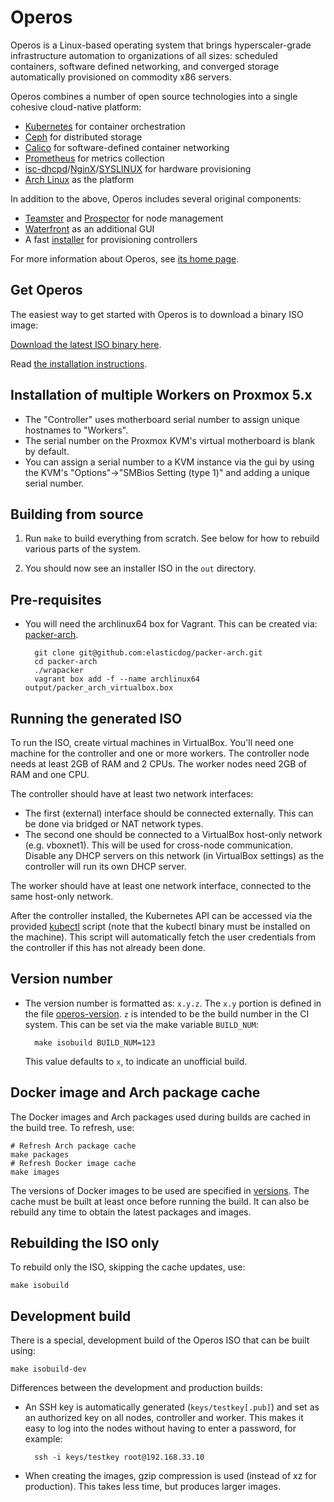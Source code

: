 # Operos

Operos is a Linux-based operating system that brings hyperscaler-grade
infrastructure automation to organizations of all sizes: scheduled containers,
software defined networking, and converged storage automatically provisioned on
commodity x86 servers.

Operos combines a number of open source technologies into a single cohesive
cloud-native platform:

- [Kubernetes](https://kubernetes.io/) for container orchestration
- [Ceph](http://ceph.com/) for distributed storage
- [Calico](https://www.projectcalico.org/) for software-defined container networking
- [Prometheus](https://prometheus.io/) for metrics collection
- [isc-dhcpd](https://www.isc.org/downloads/dhcp)/[NginX](https://www.nginx.com/)/[SYSLINUX](http://www.syslinux.org) for hardware provisioning
- [Arch Linux](https://www.archlinux.org/) as the platform

In addition to the above, Operos includes several original components:

- [Teamster](components/teamster) and [Prospector](components/prospector) for node management
- [Waterfront](components/waterfront) as an additional GUI
- A fast [installer](components/installer) for provisioning controllers

For more information about Operos, see [its home page](https://www.paxautoma.com/operos/).

## Get Operos

The easiest way to get started with Operos is to download a binary ISO image:

[Download the latest ISO binary here](https://www.paxautoma.com/download/operos-iso).

Read [the installation instructions](https://www.paxautoma.com/operos/docs/installation.html).

## Installation of multiple Workers on Proxmox 5.x
- The "Controller" uses motherboard serial number to assign unique hostnames to "Workers". 
- The serial number on the Proxmox KVM's virtual motherboard is blank by default.
- You can assign a serial number to a KVM instance via the gui by using the KVM's "Options"->"SMBios Setting (type 1)" and adding a unique serial number.

## Building from source

1. Run `make` to build everything from scratch. See below for how to rebuild
   various parts of the system.

2. You should now see an installer ISO in the `out` directory.

## Pre-requisites

- You will need the archlinux64 box for Vagrant. This can be created via:
  [packer-arch](https://github.com/elasticdog/packer-arch).

        git clone git@github.com:elasticdog/packer-arch.git
        cd packer-arch
        ./wrapacker
        vagrant box add -f --name archlinux64 output/packer_arch_virtualbox.box 

## Running the generated ISO

To run the ISO, create virtual machines in VirtualBox. You'll need one machine
for the controller and one or more workers. The controller node needs at least
2GB of RAM and 2 CPUs. The worker nodes need 2GB of RAM and one CPU.

The controller should have at least two network interfaces:

- The first (external) interface should be connected externally. This can be
  done via bridged or NAT network types.
- The second one should be connected to a VirtualBox host-only network (e.g.
  vboxnet1). This will be used for cross-node communication. Disable any DHCP
  servers on this network (in VirtualBox settings) as the controller will run
  its own DHCP server.

The worker should have at least one network interface, connected to the same
host-only network.

After the controller installed, the Kubernetes API can be accessed via the
provided [kubectl](kubectl) script (note that the kubectl binary must be
installed on the machine). This script will automatically fetch the user
credentials from the controller if this has not already been done.

## Version number

- The version number is formatted as: `x.y.z`. The `x.y` portion is defined in
  the file [operos-version](operos-version). `z` is intended to be the build
  number in the CI system. This can be set via the make variable `BUILD_NUM`:

        make isobuild BUILD_NUM=123

  This value defaults to `x`, to indicate an unofficial build.

## Docker image and Arch package cache

The Docker images and Arch packages used during builds are cached in the build
tree. To refresh, use:

    # Refresh Arch package cache
    make packages
    # Refresh Docker image cache
    make images

The versions of Docker images to be used are specified in [versions](versions).
The cache must be built at least once before running the build. It can also be
rebuild any time to obtain the latest packages and images.

## Rebuilding the ISO only

To rebuild only the ISO, skipping the cache updates, use:

    make isobuild

## Development build

There is a special, development build of the Operos ISO that can be built
using:

    make isobuild-dev

Differences between the development and production builds:

- An SSH key is automatically generated (`keys/testkey[.pub]`) and set as an
  authorized key on all nodes, controller and worker. This makes it easy to log
  into the nodes without having to enter a password, for example:

        ssh -i keys/testkey root@192.168.33.10

- When creating the images, gzip compression is used (instead of xz for
  production). This takes less time, but produces larger images.

